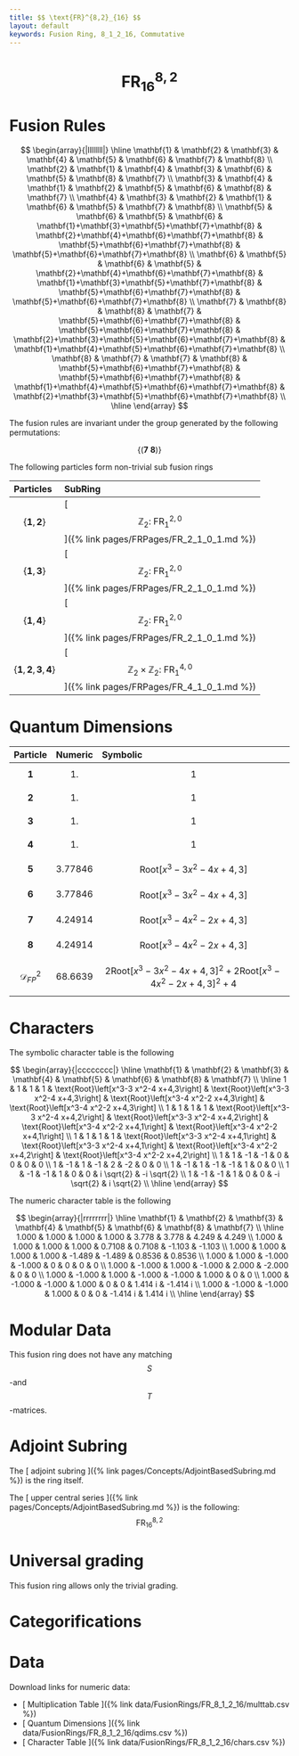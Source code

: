 ```yaml
---
title: $$ \text{FR}^{8,2}_{16} $$
layout: default
keywords: Fusion Ring, 8_1_2_16, Commutative
---
```

# $$ \text{FR}^{8,2}_{16} $$


# Fusion Rules

$$
\begin{array}{|llllllll|}
\hline
 \mathbf{1} & \mathbf{2} & \mathbf{3} & \mathbf{4} & \mathbf{5} & \mathbf{6} & \mathbf{7} & \mathbf{8} \\
 \mathbf{2} & \mathbf{1} & \mathbf{4} & \mathbf{3} & \mathbf{6} & \mathbf{5} & \mathbf{8} & \mathbf{7} \\
 \mathbf{3} & \mathbf{4} & \mathbf{1} & \mathbf{2} & \mathbf{5} & \mathbf{6} & \mathbf{8} & \mathbf{7} \\
 \mathbf{4} & \mathbf{3} & \mathbf{2} & \mathbf{1} & \mathbf{6} & \mathbf{5} & \mathbf{7} & \mathbf{8} \\
 \mathbf{5} & \mathbf{6} & \mathbf{5} & \mathbf{6} & \mathbf{1}+\mathbf{3}+\mathbf{5}+\mathbf{7}+\mathbf{8} & \mathbf{2}+\mathbf{4}+\mathbf{6}+\mathbf{7}+\mathbf{8} & \mathbf{5}+\mathbf{6}+\mathbf{7}+\mathbf{8} & \mathbf{5}+\mathbf{6}+\mathbf{7}+\mathbf{8} \\
 \mathbf{6} & \mathbf{5} & \mathbf{6} & \mathbf{5} & \mathbf{2}+\mathbf{4}+\mathbf{6}+\mathbf{7}+\mathbf{8} & \mathbf{1}+\mathbf{3}+\mathbf{5}+\mathbf{7}+\mathbf{8} & \mathbf{5}+\mathbf{6}+\mathbf{7}+\mathbf{8} & \mathbf{5}+\mathbf{6}+\mathbf{7}+\mathbf{8} \\
 \mathbf{7} & \mathbf{8} & \mathbf{8} & \mathbf{7} & \mathbf{5}+\mathbf{6}+\mathbf{7}+\mathbf{8} & \mathbf{5}+\mathbf{6}+\mathbf{7}+\mathbf{8} & \mathbf{2}+\mathbf{3}+\mathbf{5}+\mathbf{6}+\mathbf{7}+\mathbf{8} & \mathbf{1}+\mathbf{4}+\mathbf{5}+\mathbf{6}+\mathbf{7}+\mathbf{8} \\
 \mathbf{8} & \mathbf{7} & \mathbf{7} & \mathbf{8} & \mathbf{5}+\mathbf{6}+\mathbf{7}+\mathbf{8} & \mathbf{5}+\mathbf{6}+\mathbf{7}+\mathbf{8} & \mathbf{1}+\mathbf{4}+\mathbf{5}+\mathbf{6}+\mathbf{7}+\mathbf{8} & \mathbf{2}+\mathbf{3}+\mathbf{5}+\mathbf{6}+\mathbf{7}+\mathbf{8} \\
\hline
\end{array}
$$


The fusion rules are invariant under the group generated by the following permutations:

$$ \{(\mathbf{7} \  \mathbf{8})\} $$


The following particles form non-trivial sub fusion rings

| Particles | SubRing |
| :------ | :------ |
| $$ \{\mathbf{1},\mathbf{2}\} $$ | [ $$ \mathbb{Z}_2:\ \text{FR}^{2,0}_{1} $$ ]({% link pages/FRPages/FR_2_1_0_1.md %}) |
| $$ \{\mathbf{1},\mathbf{3}\} $$ | [ $$ \mathbb{Z}_2:\ \text{FR}^{2,0}_{1} $$ ]({% link pages/FRPages/FR_2_1_0_1.md %}) |
| $$ \{\mathbf{1},\mathbf{4}\} $$ | [ $$ \mathbb{Z}_2:\ \text{FR}^{2,0}_{1} $$ ]({% link pages/FRPages/FR_2_1_0_1.md %}) |
| $$ \{\mathbf{1},\mathbf{2},\mathbf{3},\mathbf{4}\} $$ | [ $$ \mathbb{Z}_2\times \mathbb{Z}_2:\ \text{FR}^{4,0}_{1} $$ ]({% link pages/FRPages/FR_4_1_0_1.md %}) |

# Quantum Dimensions

| Particle | Numeric | Symbolic |
| :------ | :------ | :------ |
| $$ \mathbf{1} $$ | $$ 1. $$ | $$ 1 $$ |
| $$ \mathbf{2} $$ | $$ 1. $$ | $$ 1 $$ |
| $$ \mathbf{3} $$ | $$ 1. $$ | $$ 1 $$ |
| $$ \mathbf{4} $$ | $$ 1. $$ | $$ 1 $$ |
| $$ \mathbf{5} $$ | $$ 3.77846 $$ | $$ \text{Root}\left[x^3-3 x^2-4 x+4,3\right] $$ |
| $$ \mathbf{6} $$ | $$ 3.77846 $$ | $$ \text{Root}\left[x^3-3 x^2-4 x+4,3\right] $$ |
| $$ \mathbf{7} $$ | $$ 4.24914 $$ | $$ \text{Root}\left[x^3-4 x^2-2 x+4,3\right] $$ |
| $$ \mathbf{8} $$ | $$ 4.24914 $$ | $$ \text{Root}\left[x^3-4 x^2-2 x+4,3\right] $$ |
| $$ \mathcal{D}_{FP}^2 $$ | $$ 68.6639 $$ | $$ 2 \text{Root}\left[x^3-3 x^2-4 x+4,3\right]^2+2 \text{Root}\left[x^3-4 x^2-2 x+4,3\right]^2+4 $$ |

# Characters

The symbolic character table is the following

$$
\begin{array}{|cccccccc|}
\hline
 \mathbf{1} & \mathbf{2} & \mathbf{3} & \mathbf{4} & \mathbf{5} & \mathbf{6} & \mathbf{8} & \mathbf{7} \\
\hline
 1 & 1 & 1 & 1 & \text{Root}\left[x^3-3 x^2-4 x+4,3\right] & \text{Root}\left[x^3-3 x^2-4 x+4,3\right] & \text{Root}\left[x^3-4 x^2-2 x+4,3\right] & \text{Root}\left[x^3-4 x^2-2 x+4,3\right] \\
 1 & 1 & 1 & 1 & \text{Root}\left[x^3-3 x^2-4 x+4,2\right] & \text{Root}\left[x^3-3 x^2-4 x+4,2\right] & \text{Root}\left[x^3-4 x^2-2 x+4,1\right] & \text{Root}\left[x^3-4 x^2-2 x+4,1\right] \\
 1 & 1 & 1 & 1 & \text{Root}\left[x^3-3 x^2-4 x+4,1\right] & \text{Root}\left[x^3-3 x^2-4 x+4,1\right] & \text{Root}\left[x^3-4 x^2-2 x+4,2\right] & \text{Root}\left[x^3-4 x^2-2 x+4,2\right] \\
 1 & 1 & -1 & -1 & 0 & 0 & 0 & 0 \\
 1 & -1 & 1 & -1 & 2 & -2 & 0 & 0 \\
 1 & -1 & 1 & -1 & -1 & 1 & 0 & 0 \\
 1 & -1 & -1 & 1 & 0 & 0 & i \sqrt{2} & -i \sqrt{2} \\
 1 & -1 & -1 & 1 & 0 & 0 & -i \sqrt{2} & i \sqrt{2} \\
\hline
\end{array}
$$

The numeric character table is the following

$$
\begin{array}{|rrrrrrrr|}
\hline
 \mathbf{1} & \mathbf{2} & \mathbf{3} & \mathbf{4} & \mathbf{5} & \mathbf{6} & \mathbf{8} & \mathbf{7} \\
\hline
 1.000 & 1.000 & 1.000 & 1.000 & 3.778 & 3.778 & 4.249 & 4.249 \\
 1.000 & 1.000 & 1.000 & 1.000 & 0.7108 & 0.7108 & -1.103 & -1.103 \\
 1.000 & 1.000 & 1.000 & 1.000 & -1.489 & -1.489 & 0.8536 & 0.8536 \\
 1.000 & 1.000 & -1.000 & -1.000 & 0 & 0 & 0 & 0 \\
 1.000 & -1.000 & 1.000 & -1.000 & 2.000 & -2.000 & 0 & 0 \\
 1.000 & -1.000 & 1.000 & -1.000 & -1.000 & 1.000 & 0 & 0 \\
 1.000 & -1.000 & -1.000 & 1.000 & 0 & 0 & 1.414 i & -1.414 i \\
 1.000 & -1.000 & -1.000 & 1.000 & 0 & 0 & -1.414 i & 1.414 i \\
\hline
\end{array}
$$

# Modular Data

This fusion ring does not have any matching $$ S $$-and $$ T $$-matrices.

# Adjoint Subring

The [ adjoint subring ]({% link pages/Concepts/AdjointBasedSubring.md %}) is the ring itself.

The [ upper central series ]({% link pages/Concepts/AdjointBasedSubring.md %}) is the following:
$$ \text{FR}^{8,2}_{16} $$

# Universal grading

This fusion ring allows only the trivial grading.

# Categorifications



# Data

Download links for numeric data:

* [ Multiplication Table ]({% link data/FusionRings/FR_8_1_2_16/multtab.csv %})
* [ Quantum Dimensions ]({% link data/FusionRings/FR_8_1_2_16/qdims.csv %})
* [ Character Table ]({% link data/FusionRings/FR_8_1_2_16/chars.csv %})